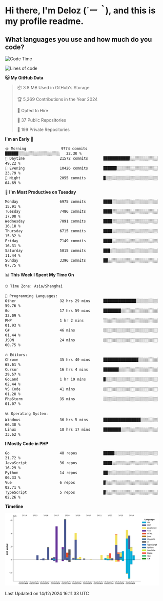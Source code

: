 # **Hi there, I'm Deloz (*´ー｀*), and this is my profile readme.**

## **What languages you use and how much do you code?**

<!--START_SECTION:waka-->
![Code Time](http://img.shields.io/badge/Code%20Time-5%2C272%20hrs%2047%20mins-blue)

![Lines of code](https://img.shields.io/badge/From%20Hello%20World%20I%27ve%20Written-45.3%20million%20lines%20of%20code-blue)

**🐱 My GitHub Data** 

> 📦 3.8 MB Used in GitHub's Storage 
 > 
> 🏆 5,269 Contributions in the Year 2024
 > 
> 💼 Opted to Hire
 > 
> 📜 37 Public Repositories 
 > 
> 🔑 199 Private Repositories 
 > 
**I'm an Early 🐤** 

```text
🌞 Morning                9774 commits        ██████░░░░░░░░░░░░░░░░░░░   22.30 % 
🌆 Daytime                21572 commits       ████████████░░░░░░░░░░░░░   49.22 % 
🌃 Evening                10426 commits       ██████░░░░░░░░░░░░░░░░░░░   23.79 % 
🌙 Night                  2055 commits        █░░░░░░░░░░░░░░░░░░░░░░░░   04.69 % 
```
📅 **I'm Most Productive on Tuesday** 

```text
Monday                   6975 commits        ████░░░░░░░░░░░░░░░░░░░░░   15.91 % 
Tuesday                  7486 commits        ████░░░░░░░░░░░░░░░░░░░░░   17.08 % 
Wednesday                7091 commits        ████░░░░░░░░░░░░░░░░░░░░░   16.18 % 
Thursday                 6715 commits        ████░░░░░░░░░░░░░░░░░░░░░   15.32 % 
Friday                   7149 commits        ████░░░░░░░░░░░░░░░░░░░░░   16.31 % 
Saturday                 5015 commits        ███░░░░░░░░░░░░░░░░░░░░░░   11.44 % 
Sunday                   3396 commits        ██░░░░░░░░░░░░░░░░░░░░░░░   07.75 % 
```


📊 **This Week I Spent My Time On** 

```text
🕑︎ Time Zone: Asia/Shanghai

💬 Programming Languages: 
Other                    32 hrs 29 mins      ███████████████░░░░░░░░░░   59.76 % 
Go                       17 hrs 59 mins      ████████░░░░░░░░░░░░░░░░░   33.09 % 
PHP                      1 hr 2 mins         ░░░░░░░░░░░░░░░░░░░░░░░░░   01.93 % 
C#                       46 mins             ░░░░░░░░░░░░░░░░░░░░░░░░░   01.44 % 
JSON                     24 mins             ░░░░░░░░░░░░░░░░░░░░░░░░░   00.75 % 

🔥 Editors: 
Chrome                   35 hrs 40 mins      ████████████████░░░░░░░░░   65.61 % 
Cursor                   16 hrs 4 mins       ███████░░░░░░░░░░░░░░░░░░   29.57 % 
GoLand                   1 hr 19 mins        █░░░░░░░░░░░░░░░░░░░░░░░░   02.44 % 
VS Code                  41 mins             ░░░░░░░░░░░░░░░░░░░░░░░░░   01.28 % 
PhpStorm                 35 mins             ░░░░░░░░░░░░░░░░░░░░░░░░░   01.07 % 

💻 Operating System: 
Windows                  36 hrs 5 mins       █████████████████░░░░░░░░   66.38 % 
Linux                    18 hrs 17 mins      ████████░░░░░░░░░░░░░░░░░   33.62 % 
```

**I Mostly Code in PHP** 

```text
Go                       48 repos            █████░░░░░░░░░░░░░░░░░░░░   21.72 % 
JavaScript               36 repos            ████░░░░░░░░░░░░░░░░░░░░░   16.29 % 
Python                   14 repos            ██░░░░░░░░░░░░░░░░░░░░░░░   06.33 % 
Vue                      6 repos             █░░░░░░░░░░░░░░░░░░░░░░░░   02.71 % 
TypeScript               5 repos             █░░░░░░░░░░░░░░░░░░░░░░░░   02.26 % 
```



**Timeline**

![Lines of Code chart](https://raw.githubusercontent.com/deloz/deloz/main/assets/bar_graph.png)


 Last Updated on 14/12/2024 16:11:33 UTC
<!--END_SECTION:waka-->
